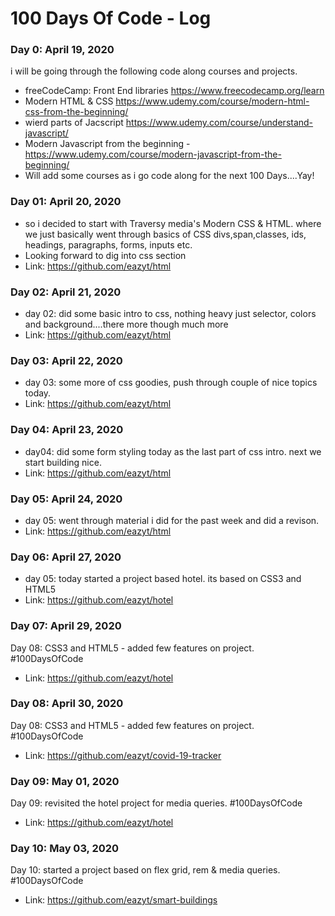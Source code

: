 # 100 Days Of Code - Log

### Day 0: April 19, 2020
i will be going through the following code along courses and projects.
- freeCodeCamp: Front End libraries https://www.freecodecamp.org/learn
- Modern HTML & CSS https://www.udemy.com/course/modern-html-css-from-the-beginning/
- wierd parts of Jacscript https://www.udemy.com/course/understand-javascript/
- Modern Javascript from the beginning - https://www.udemy.com/course/modern-javascript-from-the-beginning/
- Will add some courses as i go code along for the next 100 Days....Yay!

### Day 01: April 20, 2020
- so i decided to start with Traversy media's Modern CSS & HTML. where we just basically went through basics of CSS divs,span,classes, ids, headings, paragraphs, forms, inputs etc.
- Looking forward to dig into css section
- Link: https://github.com/eazyt/html

### Day 02: April 21, 2020
- day 02: did some basic intro to css, nothing heavy just selector, colors and background....there more though much more
- Link: https://github.com/eazyt/html

### Day 03: April 22, 2020
- day 03: some more of css goodies, push through couple of nice topics today. 
- Link: https://github.com/eazyt/html

### Day 04: April 23, 2020
- day04: did some form styling today as the last part of css intro. next we start building nice.
- Link: https://github.com/eazyt/html

### Day 05: April 24, 2020
- day 05: went through material i did for the past week and did a revison.
- Link: https://github.com/eazyt/html

### Day 06: April 27, 2020
- day 05: today started a project based hotel. its based on CSS3 and HTML5
- Link: https://github.com/eazyt/hotel

### Day 07: April 29, 2020
Day 08: CSS3 and HTML5 - added few features on project.  #100DaysOfCode
- Link: https://github.com/eazyt/hotel

### Day 08: April 30, 2020
Day 08: CSS3 and HTML5 - added few features on project.  #100DaysOfCode
- Link: https://github.com/eazyt/covid-19-tracker

### Day 09: May 01, 2020
Day 09: revisited the hotel project for media queries.  #100DaysOfCode
- Link: https://github.com/eazyt/hotel

### Day 10: May 03, 2020
Day 10: started a project based on flex grid, rem & media queries.  #100DaysOfCode
- Link: https://github.com/eazyt/smart-buildings
